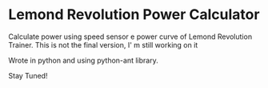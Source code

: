 # Lemond Revolution Power Calculator

Calculate power using speed sensor e power curve of Lemond Revolution Trainer.
This is not the final version, I' m still working on it

Wrote in python and using python-ant library.

Stay Tuned!